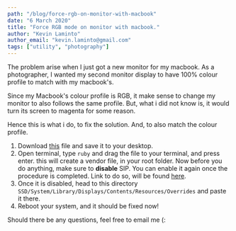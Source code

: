 ```yaml
---
path: "/blog/force-rgb-on-monitor-with-macbook"
date: "6 March 2020"
title: "Force RGB mode on monitor with macbook."
author: "Kevin Laminto"
author_email: "kevin.laminto@gmail.com"
tags: ["utility", "photography"]
---
```


The problem arise when I just got a new monitor for my macbook.
As a photographer, I wanted my second monitor display to have 100% colour profile to match with my macbook's.

Since my Macbook's colour profile is RGB, it make sense to change my monitor to also follows the same profile. But, what i did not know is, it would turn its screen to magenta for some reason.

Hence this is what i do, to fix the solution. And, to also match the colour profile.

1. Download [this](https://gist.github.com/adaugherity/7435890 "patch") file and save it to your desktop.
2. Open terminal, type ``` ruby ``` and drag the file to your terminal, and press enter.
this will create a vendor file, in your root folder. Now before you do anything, make sure to **disable** SIP. You can enable it again once the procedure is completed. Link to do so, will be found [here](https://www.macworld.co.uk/how-to/mac/how-turn-off-mac-os-x-system-integrity-protection-rootless-3638975/).
3. Once it is disabled, head to this directory ``` SSD/System/Library/Displays/Contents/Resources/Overrides ``` and paste it there.
4. Reboot your system, and it should be fixed now!

Should there be any questions, feel free to email me (: